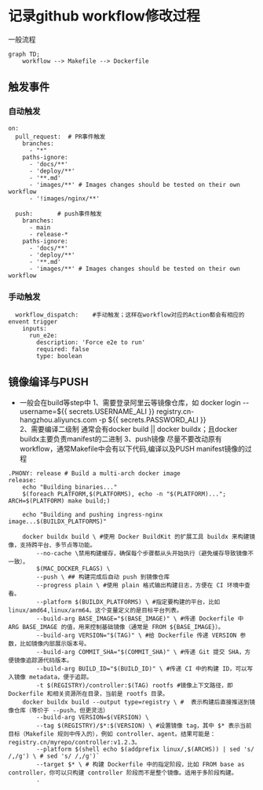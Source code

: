 # 记录github workflow修改过程
一般流程
```mermaid
graph TD;
    workflow --> Makefile --> Dockerfile
```

## 触发事件
### 自动触发
```
on:
  pull_request:  # PR事件触发
    branches:
      - "*"
    paths-ignore:
      - 'docs/**'
      - 'deploy/**'
      - '**.md'
      - 'images/**' # Images changes should be tested on their own workflow
      - '!images/nginx/**'

  push:       # push事件触发
    branches:
      - main
      - release-*
    paths-ignore:
      - 'docs/**'
      - 'deploy/**'
      - '**.md'
      - 'images/**' # Images changes should be tested on their own workflow
```
### 手动触发

```
  workflow_dispatch:    #手动触发；这样在workflow对应的Action都会有相应的envent trigger
    inputs:
      run_e2e:
        description: 'Force e2e to run'
        required: false
        type: boolean
```

## 镜像编译与PUSH
- 一般会在build等step中
1、需要登录阿里云等镜像仓库，如
           docker login --username=${{ secrets.USERNAME_ALI }} registry.cn-hangzhou.aliyuncs.com -p ${{ secrets.PASSWORD_ALI }}        
2、需要编译二级制
通常会有docker build || docker buildx；且docker buildx主要负责manifest的二进制
3、push镜像
尽量不要改动原有workflow，通常Makefile中会有以下代码,编译以及PUSH manifest镜像的过程
```
.PHONY: release # Build a multi-arch docker image
release: 
	echo "Building binaries..."
	$(foreach PLATFORM,$(PLATFORMS), echo -n "$(PLATFORM)..."; ARCH=$(PLATFORM) make build;)

	echo "Building and pushing ingress-nginx image...$(BUILDX_PLATFORMS)"

	docker buildx build \ #使用 Docker BuildKit 的扩展工具 buildx 来构建镜像，支持跨平台、多节点等功能。
		--no-cache \禁用构建缓存，确保每个步骤都从头开始执行（避免缓存导致镜像不一致）。
		$(MAC_DOCKER_FLAGS) \
		--push \ ## 构建完成后自动 push 到镜像仓库
		--progress plain \ #使用 plain 格式输出构建日志，方便在 CI 环境中查看。
		--platform $(BUILDX_PLATFORMS) \ #指定要构建的平台，比如 linux/amd64,linux/arm64。这个变量定义的是目标平台列表。
		--build-arg BASE_IMAGE="$(BASE_IMAGE)" \ #传递 Dockerfile 中 ARG BASE_IMAGE 的值，用来控制基础镜像（通常是 FROM ${BASE_IMAGE}）。
		--build-arg VERSION="$(TAG)" \ #给 Dockerfile 传递 VERSION 参数，比如镜像内部展示版本号。
		--build-arg COMMIT_SHA="$(COMMIT_SHA)" \ #传递 Git 提交 SHA，方便镜像追踪源代码版本。
		--build-arg BUILD_ID="$(BUILD_ID)" \ #传递 CI 中的构建 ID，可以写入镜像 metadata，便于追踪。
		-t $(REGISTRY)/controller:$(TAG) rootfs #镜像上下文路径，即 Dockerfile 和相关资源所在目录，当前是 rootfs 目录。
    docker buildx build --output type=registry \ #	表示构建后直接推送到镜像仓库（等价于 --push，但更灵活）
		--build-arg VERSION=$(VERSION) \ 
		--tag $(REGISTRY)/$*:$(VERSION) \ #设置镜像 tag，其中 $* 表示当前目标（Makefile 规则中传入的），例如 controller、agent。结果可能是：
registry.cn/myrepo/controller:v1.2.3。
		--platform $(shell echo $(addprefix linux/,$(ARCHS)) | sed 's/ /,/g') \ # sed 's/ /,/g')`
		--target $* \ #	构建 Dockerfile 中的指定阶段，比如 FROM base as controller，你可以只构建 controller 阶段而不是整个镜像。适用于多阶段构建。
		.
```

